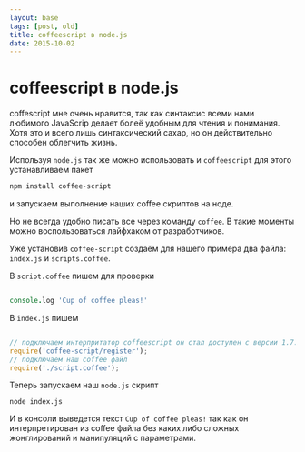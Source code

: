 ```yaml
---
layout: base
tags: [post, old]
title: coffeescript в node.js
date: 2015-10-02
---
```


# coffeescript в node.js

coffescript мне очень нравится, так как синтаксис всеми нами любимого JavaScrip делает болеё удобным для чтения и понимания. Хотя это и всего лишь синтаксический сахар, но он действительно способен облегчить жизнь.

Используя `node.js` так же можно использовать и `coffeescript` для этого устанавливаем пакет

```bash
npm install coffee-script
```
и запускаем выполнение наших coffee скриптов на ноде.

Но не всегда удобно писать все через команду `coffee`. В такие моменты можно воспользоваться лайфхаком от разработчиков.

Уже установив `coffee-script` создаём для нашего примера два файла: `index.js` и `scripts.coffee`.

В `script.coffee` пишем для проверки

```coffeescript

console.log 'Cup of coffee pleas!'
```

В `index.js` пишем

```javascript

// подключаем интерпритатор coffeescript он стал доступен с версии 1.7.*
require('coffee-script/register');
// подключаем наш coffee файл
require('./script.coffee');
```

Теперь запускаем наш `node.js` скрипт

`node index.js`

И в консоли выведется текст `Cup of coffee pleas!` так как он интерпретирован из coffee файла без каких либо сложных жонглирований и манипуляций с параметрами.